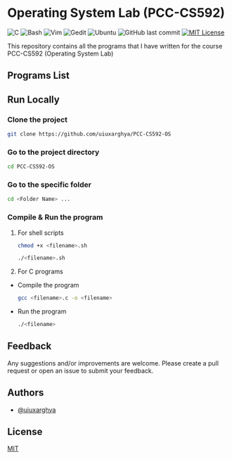 # Operating System Lab (PCC-CS592)

![C](https://img.shields.io/badge/C-informational?style=flat&logo=C&logoColor=white&color=007396)
![Bash](https://img.shields.io/badge/BASH-informational?style=flat&logo=gnu-bash&logoColor=white&color=293137)
![Vim](https://img.shields.io/badge/vim-informational?style=flat&logo=vim&logoColor=white&color=019733)
![Gedit](https://img.shields.io/badge/Gnome-gedit-informational?style=flat&logo=gnome&logoColor=white&color=4A86CF)
![Ubuntu](https://img.shields.io/badge/Ubuntu-LTS-informational?style=flat&logo=ubuntu&logoColor=white&color=E95420)
![GitHub last commit](https://img.shields.io/github/last-commit/uiuxarghya/PCC-CS592-OS?label=Last%20Updated)
[![MIT License](https://img.shields.io/badge/License-MIT-green.svg)](https://choosealicense.com/licenses/mit/)

This repository contains all the programs that I have written for the course PCC-CS592 (Operating System Lab)

## Programs List

## Run Locally

### Clone the project

```bash
git clone https://github.com/uiuxarghya/PCC-CS592-OS
```

### Go to the project directory

```bash
cd PCC-CS592-OS
```

### Go to the specific folder

```bash
cd <Folder Name> ...
```

### Compile & Run the program

1. For shell scripts

    ```bash
    chmod +x <filename>.sh
    ```

    ```bash
    ./<filename>.sh
    ```

1. For C programs

- Compile the program

    ```bash
    gcc <filename>.c -o <filename>
    ```

- Run the program

    ```bash
    ./<filename>
    ```

## Feedback

Any suggestions and/or improvements are welcome. Please create a pull request or open an issue to submit your feedback.

## Authors

- [@uiuxarghya](https://www.github.com/uiuxarghya)

## License

[MIT](./LICENSE)
